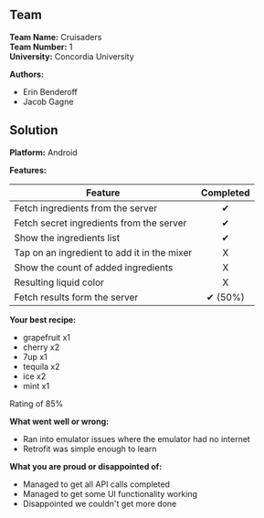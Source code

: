 ## Team

**Team Name:** Cruisaders   
**Team Number:** 1   
**University:** Concordia University    

**Authors:**
- Erin Benderoff
- Jacob Gagne

## Solution

**Platform:** Android

**Features:**

| Feature                                         | Completed |
| ----------------------------------------------- |:---------:|
| Fetch ingredients from the server               | ✔         |
| Fetch secret ingredients from the server        | ✔         |
| Show the ingredients list                       | ✔         |
| Tap on an ingredient to add it in the mixer     | X         |
| Show the count of added ingredients             | X         |
| Resulting liquid color                          | X         |
| Fetch results form the server                   | ✔ (50%)   |

**Your best recipe:**
- grapefruit x1
- cherry x2
- 7up x1
- tequila x2
- ice x2
- mint x1

Rating of 85% 

**What went well or wrong:**

- Ran into emulator issues where the emulator had no internet
- Retrofit was simple enough to learn

**What you are proud or disappointed of:**

- Managed to get all API calls completed
- Managed to get some UI functionality working
- Disappointed we couldn't get more done
